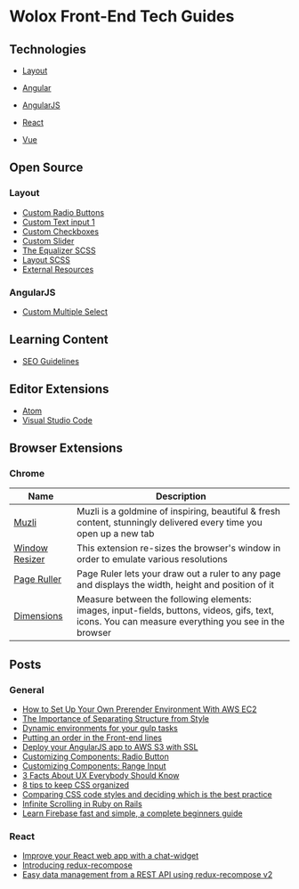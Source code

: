 # Wolox Front-End Tech Guides

## Technologies

- [Layout](./layout/)

- [Angular](./angular/)

- [AngularJS](./angular-js/)

- [React](./react/)

- [Vue](./vue/)

## Open Source

### Layout

- [Custom Radio Buttons](https://codepen.io/SKOLZ/pen/vNvNKW)
- [Custom Text input 1](https://codepen.io/SKOLZ/pen/mBJeee)
- [Custom Checkboxes](https://codepen.io/SKOLZ/pen/ZXGbQo)
- [Custom Slider](https://codepen.io/SKOLZ/pen/jbvaEb)
- [The Equalizer SCSS](https://codepen.io/SKOLZ/pen/pWJjRL)
- [Layout SCSS](https://codepen.io/SKOLZ/pen/KXpBXZ)
- [External Resources](./docs/style-guide.md#external-resources)

### AngularJS

- [Custom Multiple Select](https://codepen.io/SKOLZ/pen/PJqPGG)

## Learning Content

- [SEO Guidelines](./docs/seo-guide.md)

## Editor Extensions

- [Atom](./docs/text-editors.md#atom)
- [Visual Studio Code](./docs/text-editors.md#vscode)

## Browser Extensions

### Chrome

| Name | Description |
|------|-------------|
|[Muzli](http://muz.li/join/)|Muzli is a goldmine of inspiring, beautiful & fresh content,  stunningly delivered every time you open up a new tab|
|[Window Resizer](https://chrome.google.com/webstore/detail/window-resizer/kkelicaakdanhinjdeammmilcgefonfh?hl=en)|This extension re-sizes the browser's window in order to emulate various resolutions|
|[Page Ruller](https://chrome.google.com/webstore/detail/page-ruler/emliamioobfffbgcfdchabfibonehkme)|Page Ruler lets your draw out a ruler to any page and displays the width, height and position of it|
|[Dimensions](http://felixniklas.com/dimensions/)|Measure between the following elements: images, input-fields, buttons, videos, gifs, text, icons. You can measure everything you see in the browser|

## Posts

### General

- [How to Set Up Your Own Prerender Environment With AWS EC2](https://medium.com/wolox-driving-innovation/how-to-set-up-your-own-prerender-environment-with-aws-ec2-a14451f857bf)
- [The Importance of Separating Structure from Style](https://medium.com/wolox-driving-innovation/the-importance-of-separating-structure-from-style-afdf52335254)
- [Dynamic environments for your gulp tasks](https://medium.com/wolox-driving-innovation/dynamic-environments-for-your-gulp-tasks-27fada475c7e)
- [Putting an order in the Front-end lines](https://medium.com/wolox-driving-innovation/putting-order-in-the-front-end-lines-e6d10bf989f8)
- [Deploy your AngularJS app to AWS S3 with SSL](https://medium.com/wolox-driving-innovation/deploy-your-angularjs-app-to-aws-s3-with-ssl-3635a62533ab)
- [Customizing Components: Radio Button](https://medium.com/wolox-driving-innovation/radio-button-a4b2ddeebd76)
- [Customizing Components: Range Input](https://medium.com/wolox-driving-innovation/customizing-components-range-input-fe77b0ad44e2)
- [3 Facts About UX Everybody Should Know](https://medium.com/wolox-driving-innovation/with-user-experience-ux-being-a-central-part-of-todays-tech-world-there-are-many-misconceptions-db4f8a813cb8)
- [8 tips to keep CSS organized](https://medium.com/wolox-driving-innovation/8-tips-to-keep-css-organized-1c7e0bcaa905)
- [Comparing CSS code styles and deciding which is the best practice](https://medium.com/wolox-driving-innovation/comparing-css-code-styles-and-deciding-which-is-the-best-practice-360a8e058988)
- [Infinite Scrolling in Ruby on Rails](https://medium.com/wolox-driving-innovation/infinite-scrolling-ruby-on-rails-3fcd3bac0f75)
- [Learn Firebase fast and simple, a complete beginners guide](https://medium.com/wolox-driving-innovation/fighting-back-fire-with-firebase-dc3e47021a81)

### React

- [Improve your React web app with a chat-widget](https://medium.com/wolox-driving-innovation/improve-your-react-web-app-with-a-chat-widget-14a1792902df)
- [Introducing redux-recompose](https://medium.com/wolox-driving-innovation/932e746b0198)
- [Easy data management from a REST API using redux-recompose v2](https://medium.com/wolox-driving-innovation/easy-data-management-from-a-rest-api-using-redux-recompose-v2-7c4dc5323445)
